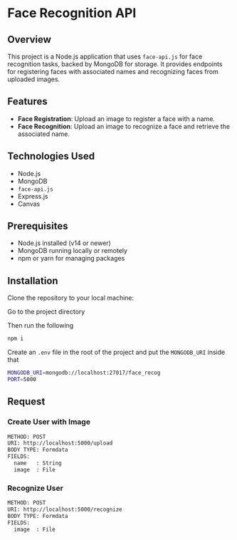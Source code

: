 # Face Recognition API

## Overview
This project is a Node.js application that uses `face-api.js` for face recognition tasks, backed by MongoDB for storage. It provides endpoints for registering faces with associated names and recognizing faces from uploaded images.

## Features
- **Face Registration**: Upload an image to register a face with a name.
- **Face Recognition**: Upload an image to recognize a face and retrieve the associated name.

## Technologies Used
- Node.js
- MongoDB
- `face-api.js`
- Express.js
- Canvas

## Prerequisites
- Node.js installed (v14 or newer)
- MongoDB running locally or remotely
- npm or yarn for managing packages

## Installation

Clone the repository to your local machine:

Go to the project directory

Then run the following

```bash
npm i
```
Create an `.env` file in the root of the project and put the `MONGODB_URI` inside that

```bash
MONGODB_URI=mongodb://localhost:27017/face_recog
PORT=5000
```

## Request

### Create User with Image

```bash
METHOD: POST
URI: http://localhost:5000/upload
BODY TYPE: Formdata
FIELDS:
  name   : String
  image  : File
```

### Recognize User

```bash
METHOD: POST
URI: http://localhost:5000/recognize
BODY TYPE: Formdata
FIELDS:
  image  : File
```
